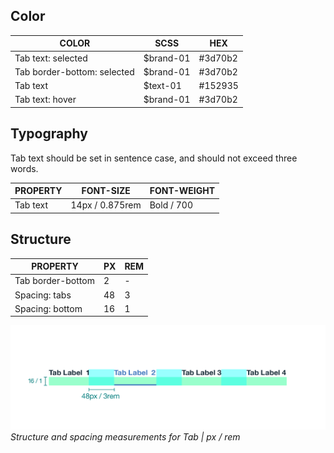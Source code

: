 ## Color

| COLOR                       | SCSS      |  HEX    |
|-----------------------------|-----------|---------|
| Tab text: selected          | $brand-01 | #3d70b2 |
| Tab border-bottom: selected | $brand-01 | #3d70b2 |
| Tab text                    | $text-01  | #152935 |
| Tab text: hover             | $brand-01 | #3d70b2 | 

## Typography 

Tab text should be set in sentence case, and should not exceed three words.

| PROPERTY | FONT-SIZE       | FONT-WEIGHT  |
|----------|-----------------|--------------|
| Tab text | 14px / 0.875rem | Bold / 700   |

## Structure

| PROPERTY          | PX | REM |
|-------------------|----|-----|
| Tab border-bottom | 2  | -   |
| Spacing: tabs     | 48 | 3   |
| Spacing: bottom   | 16 | 1   |

![Structure and spacing measurements for Tabs](images/tab-style-1.png)
_Structure and spacing measurements for Tab | px / rem_